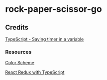# rock-paper-scissor-go

## Credits

[TypeScript - Saving timer in a variable](https://stackoverflow.com/a/51040768)

### Resources

[Color Scheme](https://coolors.co/ffbc42-004e98-a30000)

[React Redux with TypeScript](https://react-redux.js.org/tutorials/typescript-quick-start)